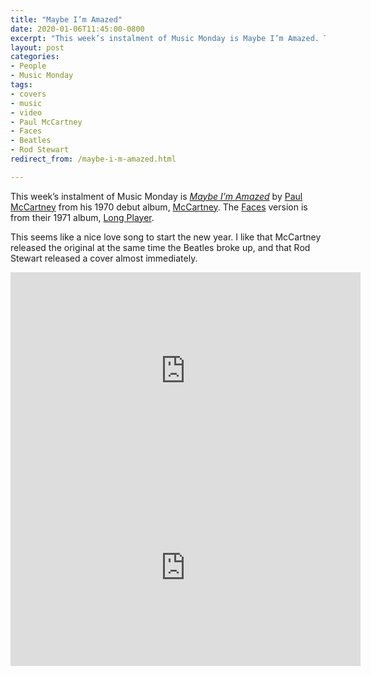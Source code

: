 ```yaml
---
title: "Maybe I’m Amazed"
date: 2020-01-06T11:45:00-0800
excerpt: "This week’s instalment of Music Monday is Maybe I’m Amazed. The 1970 Paul McCartney original and a 1971 cover by Faces."
layout: post
categories:
- People
- Music Monday
tags:
- covers
- music
- video
- Paul McCartney
- Faces
- Beatles
- Rod Stewart
redirect_from: /maybe-i-m-amazed.html

---
```

This week’s instalment of Music Monday is [_Maybe I’m Amazed_](https://en.wikipedia.org/wiki/Maybe_I%27m_Amazed) by
[Paul McCartney](http://paulmccartney.com/) from his 1970 debut album,
[McCartney](https://en.wikipedia.org/wiki/McCartney_(album)). The [Faces](http://the-faces.com/)
version is from their 1971 album, [Long Player](https://en.wikipedia.org/wiki/Long_Player_(album)).

This seems like a nice love song to start the new year. I like that McCartney released the original at the same time the Beatles broke up, and that Rod Stewart released a cover almost immediately.

<div class="video-container">
<iframe width="560" height="315" src="https://www.youtube.com/embed/yxTdz3hw9Xo" frameborder="0" allowfullscreen title="Video: Maybe I'm Amazed by Paul McCartney"></iframe>
</div>

<div class="video-container">
<iframe width="560" height="315" src="https://www.youtube.com/embed/SLhoLkTyNkM" frameborder="0" allowfullscreen title="Video: Maybe I'm Amazed by Faces"></iframe>
</div>
